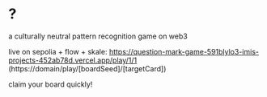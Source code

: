 # ?
a culturally neutral pattern recognition game on web3

live on sepolia + flow + skale: https://question-mark-game-591blylo3-imis-projects-452ab78d.vercel.app/play/1/1
(https://domain/play/[boardSeed]/[targetCard])

claim your board quickly!